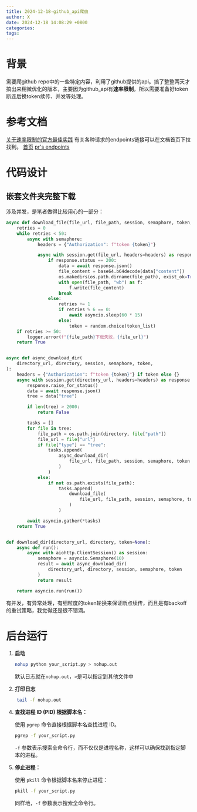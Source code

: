 ```yaml
---
title: 2024-12-18-github_api爬虫
author: X
date: 2024-12-18 14:08:29 +0800
categories: 
tags:
---
```

# 背景
需要爬github repo中的一些特定内容，利用了github提供的api。搞了整整两天才搞出来稍微优化的版本，主要因为github_api有**速率限制**，所以需要准备好token断连后换token续传、并发等处理。

# 参考文档
[关于速率限制的官方最佳实践](https://docs.github.com/en/rest/using-the-rest-api/best-practices-for-using-the-rest-api?apiVersion=2022-11-28)
有关各种请求的endpoints链接可以在文档首页下拉找到。
[首页](https://docs.github.com/en/rest?apiVersion=2022-11-28)
[pr's endpoints](https://docs.github.com/en/rest/pulls/pulls?apiVersion=2022-11-28)

# 代码设计

## 嵌套文件夹完整下载
涉及并发，是笔者做得比较用心的一部分：
```python
async def download_file(file_url, file_path, session, semaphore, token, logger):
    retries = 0
    while retries < 50:
        async with semaphore:
            headers = {"Authorization": f"token {token}"}

            async with session.get(file_url, headers=headers) as response:
                if response.status == 200:
                    data = await response.json()
                    file_content = base64.b64decode(data["content"])
                    os.makedirs(os.path.dirname(file_path), exist_ok=True)
                    with open(file_path, "wb") as f:
                        f.write(file_content)
                    break
                else:
                    retries += 1
                    if retries % 6 == 0:
                        await asyncio.sleep(60 * 15)
                    else:
                        token = random.choice(token_list)
    if retries >= 50:
        logger.error(f"{file_path}下载失败，{file_url}")
    return True


async def async_download_dir(
    directory_url, directory, session, semaphore, token,
):
    headers = {"Authorization": f"token {token}"} if token else {}
    async with session.get(directory_url, headers=headers) as response:
        response.raise_for_status()
        data = await response.json()
        tree = data["tree"]

        if len(tree) > 2000:
            return False

        tasks = []
        for file in tree:
            file_path = os.path.join(directory, file["path"])
            file_url = file["url"]
            if file["type"] == "tree":
                tasks.append(
                    async_download_dir(
                        file_url, file_path, session, semaphore, token
                    )
                )
            else:
                if not os.path.exists(file_path):
                    tasks.append(
                        download_file(
                            file_url, file_path, session, semaphore, token
                        )
                    )

        await asyncio.gather(*tasks)
    return True


def download_dir(directory_url, directory, token=None):
    async def run():
        async with aiohttp.ClientSession() as session:
            semaphore = asyncio.Semaphore(10)
            result = await async_download_dir(
                directory_url, directory, session, semaphore, token
            )
            return result

    return asyncio.run(run())
```

有并发，有异常处理，有细粒度的token轮换来保证断点续传，而且是有backoff的重试策略，我觉得还是很不错滴。

# 后台运行

1. **启动**

	```bash
	nohup python your_script.py > nohup.out
	```
	默认日志就在`nohup.out`，`>`是可以指定到其他文件中
1. **打印日志**

```bash
	tail -f nohup.out
```

4. **查找进程 ID (PID) 根据脚本名：**

   使用 `pgrep` 命令直接根据脚本名查找进程 ID。

   ```bash
   pgrep -f your_script.py
   ```

   `-f` 参数表示搜索全命令行，而不仅仅是进程名称，这样可以确保找到指定脚本的进程。

4. **停止进程：**

   使用 `pkill` 命令根据脚本名来停止进程：

   ```bash
   pkill -f your_script.py
   ```

   同样地，`-f` 参数表示搜索全命令行。

